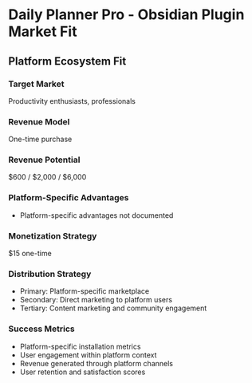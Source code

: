 # Daily Planner Pro - Obsidian Plugin Market Fit

## Platform Ecosystem Fit

### Target Market
Productivity enthusiasts, professionals

### Revenue Model
One-time purchase

### Revenue Potential
$600 / $2,000 / $6,000

### Platform-Specific Advantages
- Platform-specific advantages not documented

### Monetization Strategy
$15 one-time

### Distribution Strategy
- Primary: Platform-specific marketplace
- Secondary: Direct marketing to platform users
- Tertiary: Content marketing and community engagement

### Success Metrics
- Platform-specific installation metrics
- User engagement within platform context
- Revenue generated through platform channels
- User retention and satisfaction scores
